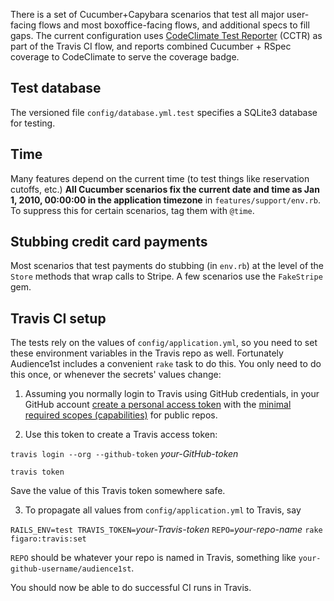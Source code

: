 There is a set of Cucumber+Capybara scenarios that test all major user-facing flows and most boxoffice-facing flows, and additional specs to fill gaps.  The current configuration uses [CodeClimate Test Reporter](https://docs.codeclimate.com/docs/configuring-test-coverage) (CCTR) as part of the Travis CI flow, and reports combined Cucumber + RSpec coverage to CodeClimate to serve the coverage badge.

## Test database

The versioned file `config/database.yml.test` specifies a SQLite3 database for testing.

## Time

Many features depend on the current time (to test things like reservation
cutoffs, etc.)  **All Cucumber scenarios fix the current date and time
as Jan 1, 2010, 00:00:00 in the application timezone** in
`features/support/env.rb`.  To suppress this for certain scenarios, tag
them with `@time`.

## Stubbing credit card payments

Most scenarios that test payments do stubbing (in `env.rb`) at the level
of the `Store` methods that wrap calls to Stripe.  A few scenarios use
the `FakeStripe` gem.

## Travis CI setup

The tests rely on the values of `config/application.yml`, so you need to set these environment variables in the Travis
repo as well.  Fortunately
Audience1st includes a convenient `rake` task to do this.  You only need to do this 
once, or whenever the secrets' values change:

1. Assuming you normally login to Travis using GitHub credentials, in your GitHub account [create a personal access token](https://github.com/settings/tokens) with the [minimal required scopes (capabilities)](https://docs.travis-ci.com/user/github-oauth-scopes/#repositories-on-httpstravis-ciorg) for public repos.

2. Use this token to create a Travis access token:

`travis login --org --github-token` _your-GitHub-token_

`travis token`

Save the value of this Travis token somewhere safe.

3. To propagate all values from `config/application.yml` to Travis, say

`RAILS_ENV=test TRAVIS_TOKEN=`_your-Travis-token_ `REPO=`_your-repo-name_ `rake figaro:travis:set`

`REPO` should be whatever your repo is named in Travis, something like `your-github-username/audience1st`.

You should now be able to do successful CI runs in Travis.